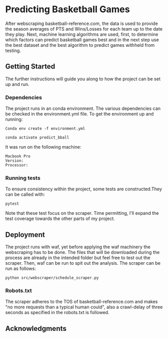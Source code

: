 # Predicting Basketball Games

After webscraping basketball-reference.com, the data is used to provide the season
averages of PTS and Wins/Losses for each team up to the date they play. Next,
machine learning algorithms are used, first, to determine which factors can predict
basketball games best and in the next step use the best dataset and the best algorithm
to predict games withheld from testing.

## Getting Started

The further instructions will guide you along to how the project can be set up and run.

### Dependencies

The project runs in an conda environment. The various dependencies can be checked in the
environment.yml file.
To get the environment up and running:

```
Conda env create -f environment.yml

conda activate predict_bball
```
It was run on the following machine:

```
Macbook Pro
Version:
Processor:
```

### Running tests

To ensure consistency within the project, some tests are constructed.They can be called with:

```
pytest
```
Note that these test focus on the scraper. Time permitting, I'll expand the test coverage towards the other parts of my project.

## Deployment

The project runs with waf, yet before applying the waf machinery the webscraping
has to be done. The files that will be downloaded during the process are already in the intended folder but feel free
to test out the scraper. Then, waf can be run to spit out the analysis. The scraper can be run as follows:

```
python src/webscraper/schedule_scraper.py
```

### Robots.txt

The scraper adheres to the TOS of basketball-reference.com and makes "no more requests than a typical human could", also a crawl-delay of three seconds as specified in the robots.txt is followed.

## Acknowledgments


